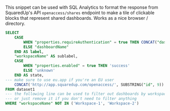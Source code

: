 This snippet can be used with SQL Analytics to format the response from SquaredUp's API `openaccess/shares` endpoint to make a tile of clickable blocks that represent shared dashboards. Works as a nice browser / directory.

```SQL
SELECT
    CASE
        WHEN "properties.requireAuthentication" = true THEN CONCAT("dashboardName", ' 🔐')
        ELSE "dashboardName"
    END AS label,
    "workspaceName" AS sublabel,
    CASE
        WHEN "properties.enabled" = true THEN 'success'
        ELSE 'unknown'
    END AS state,
--- make sure to use eu.app if you're an EU user
    CONCAT('http://app.squaredup.com/openaccess/', SUBSTRING("id", 9)) AS link
FROM dataset1
--- the following line can be used to filter out dashboards by workspace
--- or just remove it if you don't need to filter anything
WHERE "workspaceName" NOT IN ('Workspace-1', 'Workspace-2')
```